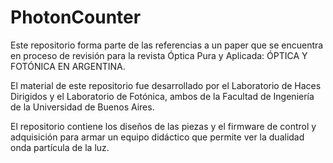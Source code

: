 # PhotonCounter

Este repositorio forma parte de las referencias a un paper que se encuentra en proceso de revisión para la revista Óptica Pura y Aplicada: ÓPTICA Y FOTÓNICA EN ARGENTINA. 

El material de este repositorio fue desarrollado por el Laboratorio de Haces Dirigidos y el Laboratorio de Fotónica, ambos de la Facultad de Ingeniería de la Universidad de Buenos Aires.

El repositorio contiene los diseños de las piezas y el firmware de control y adquisición para armar un equipo didáctico que permite ver la dualidad onda partícula de la luz. 
